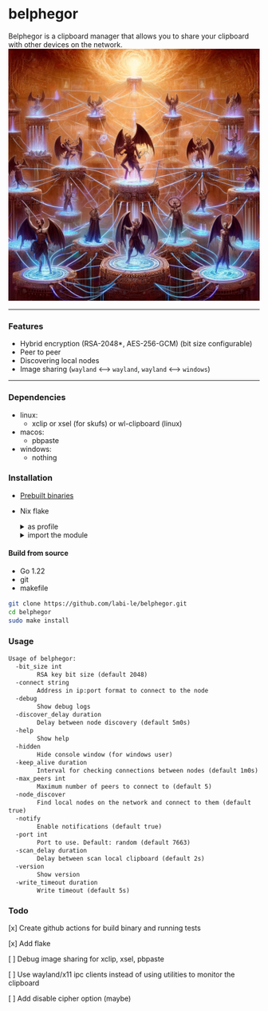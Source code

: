 # belphegor

Belphegor is a clipboard manager that allows you to share your clipboard with other devices on the network.\
<img src="logo.webp" width="800">
___

### Features

- Hybrid encryption (RSA-2048*, AES-256-GCM) (bit size configurable)
- Peer to peer
- Discovering local nodes
- Image sharing (`wayland` <—> `wayland`, `wayland` <—> `windows`)

___

### Dependencies

- linux:
    * xclip or xsel (for skufs) or wl-clipboard (linux)
- macos:
    * pbpaste
- windows:
    * nothing

### Installation

- [Prebuilt binaries](https://github.com/labi-le/belphegor/releases)
- Nix flake
  <details> <summary>as profile</summary>

  ```sh
  nix profile install github:labi-le/belphegor
  ```
  </details>
  <details>
  <summary>import the module</summary>

  ```nix
  {
    # inputs
    belphegor.url = "github:labi-le/belphegor";
    # outputs
    overlay-belphegor = final: prev: {
      belphegor = belphegor.packages.${system}.default;
    };
  
    modules = [
      ({ config, pkgs, ... }: { nixpkgs.overlays = [ overlay-belphegor ]; })
    ];
  
    # add package
    environment.systemPackages = with pkgs; [
      belphegor
    ];
  }
  ```
  </details>

#### Build from source

- Go 1.22
- git
- makefile

```sh
git clone https://github.com/labi-le/belphegor.git
cd belphegor
sudo make install
```

### Usage

```
Usage of belphegor:
  -bit_size int
        RSA key bit size (default 2048)
  -connect string
        Address in ip:port format to connect to the node
  -debug
        Show debug logs
  -discover_delay duration
        Delay between node discovery (default 5m0s)
  -help
        Show help
  -hidden
        Hide console window (for windows user)
  -keep_alive duration
        Interval for checking connections between nodes (default 1m0s)
  -max_peers int
        Maximum number of peers to connect to (default 5)
  -node_discover
        Find local nodes on the network and connect to them (default true)
  -notify
        Enable notifications (default true)
  -port int
        Port to use. Default: random (default 7663)
  -scan_delay duration
        Delay between scan local clipboard (default 2s)
  -version
        Show version
  -write_timeout duration
        Write timeout (default 5s)
```

### Todo

[x] Create github actions for build binary and running tests

[x] Add flake

[ ] Debug image sharing for xclip, xsel, pbpaste

[ ] Use wayland/x11 ipc clients instead of using utilities to monitor the clipboard

[ ] Add disable cipher option (maybe)

